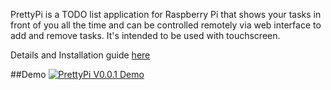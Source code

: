 PrettyPi is a TODO list application for Raspberry Pi that shows your tasks in front of you all the time and can be controlled remotely via web interface to add and remove tasks. It's intended to be used with touchscreen.

Details and Installation guide [here](http://www.maastaar.net/prettypi/raspberry%20pi/2017/09/01/prettypi-todo-list-for-raspberry-pi-touchscreen/)

##Demo
[![PrettyPi V0.0.1 Demo](https://img.youtube.com/vi/NdvriHe8LHk/0.jpg)](https://www.youtube.com/watch?v=NdvriHe8LHk)
